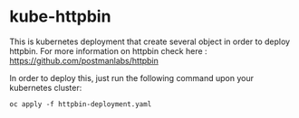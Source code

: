 # kube-httpbin


This is kubernetes deployment that create several object in order to deploy httpbin.
For more information on httpbin check here : https://github.com/postmanlabs/httpbin

In order to deploy this, just run the following command upon your kubernetes cluster:

```
oc apply -f httpbin-deployment.yaml
```
